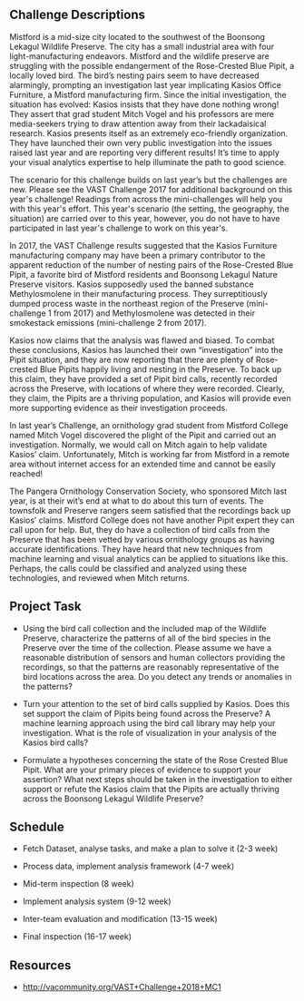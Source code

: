 ## Challenge Descriptions

Mistford is a mid-size city located to the southwest of the Boonsong Lekagul Wildlife Preserve. The city has a small industrial area with four light-manufacturing endeavors. Mistford and the wildlife preserve are struggling with the possible endangerment of the Rose-Crested Blue Pipit, a locally loved bird. The bird’s nesting pairs seem to have decreased alarmingly, prompting an investigation last year implicating Kasios Office Furniture, a Mistford manufacturing firm. Since the initial investigation, the situation has evolved: Kasios insists that they have done nothing wrong! They assert that grad student Mitch Vogel and his professors are mere media-seekers trying to draw attention away from their lackadaisical research. Kasios presents itself as an extremely eco-friendly organization. They have launched their own very public investigation into the issues raised last year and are reporting very different results! It’s time to apply your visual analytics expertise to help illuminate the path to good science.

The scenario for this challenge builds on last year’s but the challenges are new. Please see the VAST Challenge 2017 for additional background on this year's challenge! Readings from across the mini-challenges will help you with this year's effort. This year's scenario (the setting, the geography, the situation) are carried over to this year, however, you do not have to have participated in last year's challenge to work on this year's.

In 2017, the VAST Challenge results suggested that the Kasios Furniture manufacturing company may have been a primary contributor to the apparent reduction of the number of nesting pairs of the Rose-Crested Blue Pipit, a favorite bird of Mistford residents and Boonsong Lekagul Nature Preserve visitors. Kasios supposedly used the banned substance Methylosmolene in their manufacturing process. They surreptitiously dumped process waste in the northeast region of the Preserve (mini-challenge 1 from 2017) and Methylosmolene was detected in their smokestack emissions (mini-challenge 2 from 2017).

Kasios now claims that the analysis was flawed and biased. To combat these conclusions, Kasios has launched their own “investigation” into the Pipit situation, and they are now reporting that there are plenty of Rose-crested Blue Pipits happily living and nesting in the Preserve. To back up this claim, they have provided a set of Pipit bird calls, recently recorded across the Preserve, with locations of where they were recorded. Clearly, they claim, the Pipits are a thriving population, and Kasios will provide even more supporting evidence as their investigation proceeds.

In last year’s Challenge, an ornithology grad student from Mistford College named Mitch Vogel discovered the plight of the Pipit and carried out an investigation. Normally, we would call on Mitch again to help validate Kasios’ claim. Unfortunately, Mitch is working far from Mistford in a remote area without internet access for an extended time and cannot be easily reached!

The Pangera Ornithology Conservation Society, who sponsored Mitch last year, is at their wit’s end at what to do about this turn of events. The townsfolk and Preserve rangers seem satisfied that the recordings back up Kasios’ claims. Mistford College does not have another Pipit expert they can call upon for help. But, they do have a collection of bird calls from the Preserve that has been vetted by various ornithology groups as having accurate identifications. They have heard that new techniques from machine learning and visual analytics can be applied to situations like this. Perhaps, the calls could be classified and analyzed using these technologies, and reviewed when Mitch returns.

## Project Task

* Using the bird call collection and the included map of the Wildlife Preserve, characterize the patterns of all of the bird species in the Preserve over the time of the collection. Please assume we have a reasonable distribution of sensors and human collectors providing the recordings, so that the patterns are reasonably representative of the bird locations across the area. Do you detect any trends or anomalies in the patterns?

* Turn your attention to the set of bird calls supplied by Kasios. Does this set support the claim of Pipits being found across the Preserve? A machine learning approach using the bird call library may help your investigation. What is the role of visualization in your analysis of the Kasios bird calls?

* Formulate a hypotheses concerning the state of the Rose Crested Blue Pipit. What are your primary pieces of evidence to support your assertion? What next steps should be taken in the investigation to either support or refute the Kasios claim that the Pipits are actually thriving across the Boonsong Lekagul Wildlife Preserve?

## Schedule

*  Fetch Dataset, analyse tasks, and make a plan to solve it (2-3 week)

*  Process data, implement analysis framework (4-7 week)

*  Mid-term inspection (8 week)

*  Implement analysis system (9-12 week)

*  Inter-team evaluation and modification (13-15 week)

*  Final inspection (16-17 week)

## Resources

*  http://vacommunity.org/VAST+Challenge+2018+MC1